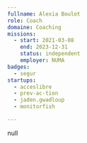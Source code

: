 ```yaml
---
fullname: Alexia Boulot
role: Coach
domaine: Coaching
missions:
  - start: 2021-03-08
    end: 2023-12-31
    status: independent
    employer: NUMA
badges:
  - segur
startups:
  - acceslibre
  - prev-ac-tion
  - jaden.gwadloup
  - monitorfish

---
```

null
